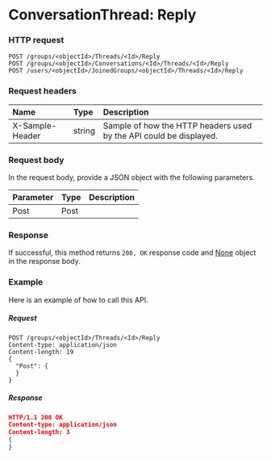 # ConversationThread: Reply


### HTTP request
```http
POST /groups/<objectId>/Threads/<Id>/Reply
POST /groups/<objectId>/Conversations/<Id>/Threads/<Id>/Reply
POST /users/<objectId>/JoinedGroups/<objectId>/Threads/<Id>/Reply

```
### Request headers
| Name       | Type | Description|
|:---------------|:--------|:----------|
| X-Sample-Header  | string  | Sample of how the HTTP headers used by the API could be displayed.|

### Request body
In the request body, provide a JSON object with the following parameters.

| Parameter	   | Type	|Description|
|:---------------|:--------|:----------|
|Post|Post||

### Response
If successful, this method returns `200, OK` response code and [None](../resources/none.md) object in the response body.

### Example
Here is an example of how to call this API.
##### Request
```http
POST /groups/<objectId>/Threads/<Id>/Reply
Content-type: application/json
Content-length: 19
{
  "Post": {
  }
}
```
##### Response
```json
HTTP/1.1 200 OK
Content-type: application/json
Content-length: 3
{
}
```

<!-- uuid: 1d217d2e-7b68-407f-92a5-b70dec61bae7
2015-10-09 18:12:08 UTC -->